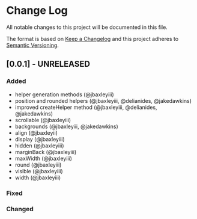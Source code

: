 # Change Log

All notable changes to this project will be documented in this file.

The format is based on [Keep a Changelog](http://keepachangelog.com/)
and this project adheres to [Semantic Versioning](http://semver.org/).

## [0.0.1] - UNRELEASED

### Added
  - helper generation methods (@jbaxleyiii)
  - position and rounded helpers (@jbaxleyiii, @delianides, @jakedawkins)
  - improved createHelper method (@jbaxleyiii, @delianides, @jakedawkins)
  - scrollable (@jbaxleyiii)
  - backgrounds (@jbaxleyiii, @jakedawkins)
  - align (@jbaxleyii)
  - display (@jbaxleyiii)
  - hidden (@jbaxleyiii)
  - marginBack (@jbaxleyiii)
  - maxWidth (@jbaxleyiii)
  - round (@jbaxleyiii)
  - visible (@jbaxleyiii)
  - width (@jbaxleyiii)

### Fixed

### Changed

